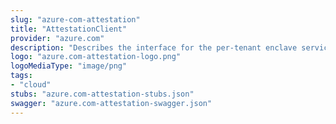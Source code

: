 ```yaml
---
slug: "azure-com-attestation"
title: "AttestationClient"
provider: "azure.com"
description: "Describes the interface for the per-tenant enclave service."
logo: "azure.com-attestation-logo.png"
logoMediaType: "image/png"
tags:
- "cloud"
stubs: "azure.com-attestation-stubs.json"
swagger: "azure.com-attestation-swagger.json"
---
```


